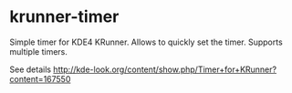 krunner-timer
=============

Simple timer for KDE4 KRunner. Allows to quickly set the timer. Supports multiple timers.

See details http://kde-look.org/content/show.php/Timer+for+KRunner?content=167550
